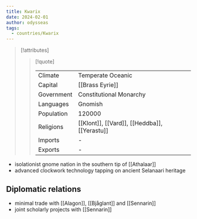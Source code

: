 ```yaml
---
title: Kwarix
date: 2024-02-01
author: odysseas
tags:
  - countries/Kwarix
---
```

> [!attributes]
> 
> > [!quote]
> >
> > | | |
> > | --- | --- |
> > | Climate | Temperate Oceanic |
> > | Capital | [[Brass Eyrie]] |
> > | Government | Constitutional Monarchy |
> > | Languages | Gnomish |
> > | Population | 120000 |
> > | Religions | [[Klont]], [[Vard]], [[Heddba]], [[Yerastu]] |
> > | Imports | - |
> > | Exports | - |

- isolationist gnome nation in the southern tip of [[Athalaar]]
- advanced clockwork technology tapping on ancient Selanaari heritage

## Diplomatic relations
- minimal trade with [[Alagon]], [[Bjåglant]] and [[Sennarin]]
- joint scholarly projects with [[Sennarin]]
